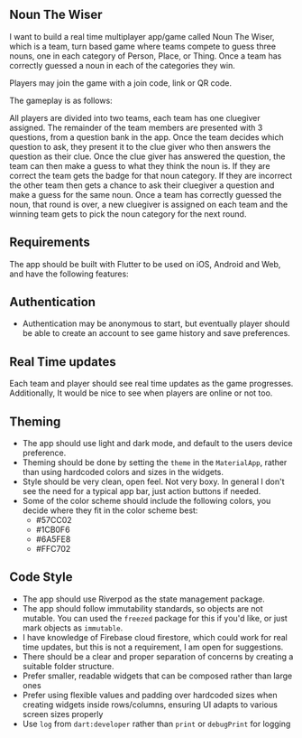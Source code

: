 
## Noun The Wiser

I want to build a real time multiplayer app/game called Noun The Wiser, which is a team, turn based game where teams compete to guess three nouns, one in each category of Person, Place, or Thing. Once a team has correctly guessed a noun in each of the categories they win.

Players may join the game with a join code, link or QR code.

The gameplay is as follows: 

All players are divided into two teams, each team has one cluegiver assigned. The remainder of the team members are presented with 3 questions, from a question bank in the app. Once the team decides which question to ask, they present it to the clue giver who then answers the question as their clue. Once the clue giver has answered the question, the team can then make a guess to what they think the noun is. If they are correct the team gets the badge for that noun category. If they are incorrect the other team then gets a chance to ask their cluegiver a question and make a guess for the same noun. Once a team has correctly guessed the noun, that round is over, a new cluegiver is assigned on each team and the winning team gets to pick the noun category for the next round. 


## Requirements
The app should be built with Flutter to be used on iOS, Android and Web, and have the following features:

## Authentication

- Authentication may be anonymous to start, but eventually player should be able to create an account to see game history and save preferences.

## Real Time updates

Each team and player should see real time updates as the game progresses. Additionally, It would be nice to see when players are online or not too.


## Theming

- The app should use light and dark mode, and default to the users device preference. 
- Theming should be done by setting the `theme` in the `MaterialApp`, rather than using hardcoded colors and sizes in the widgets.
- Style should be very clean, open feel. Not very boxy. In general I don't see the need for a typical app bar, just action buttons if needed.
- Some of the color scheme should include the following colors, you decide where they fit in the color scheme best:
    - #57CC02
    - #1CB0F6
    - #6A5FE8
    - #FFC702


## Code Style

- The app should use Riverpod as the state management package. 
- The app should follow immutability standards, so objects are not mutable. You can used the `freezed` package for this if you'd like, or just mark objects as `immutable`.
- I have knowledge of Firebase cloud firestore, which could work for real time updates, but this is not a requirement, I am open for suggestions. 
- There should be a clear and proper separation of concerns by creating a suitable folder structure.
- Prefer smaller, readable widgets that can be composed rather than large ones
- Prefer using flexible values and padding over hardcoded sizes when creating widgets inside rows/columns, ensuring UI adapts to various screen sizes properly
- Use `log` from `dart:developer` rather than `print` or `debugPrint` for logging